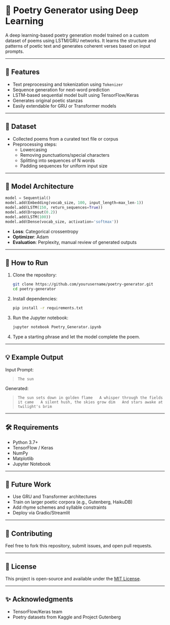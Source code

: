 
# 📝 Poetry Generator using Deep Learning

A deep learning-based poetry generation model trained on a custom dataset of poems using LSTM/GRU networks. It learns the structure and patterns of poetic text and generates coherent verses based on input prompts.

---

## 📌 Features

- Text preprocessing and tokenization using `Tokenizer`
- Sequence generation for next-word prediction
- LSTM-based sequential model built using TensorFlow/Keras
- Generates original poetic stanzas
- Easily extendable for GRU or Transformer models

---

## 📁 Dataset

- Collected poems from a curated text file or corpus
- Preprocessing steps:
  - Lowercasing
  - Removing punctuations/special characters
  - Splitting into sequences of N words
  - Padding sequences for uniform input size

---

## 🧠 Model Architecture

```python
model = Sequential()
model.add(Embedding(vocab_size, 100, input_length=max_len-1))
model.add(LSTM(150, return_sequences=True))
model.add(Dropout(0.2))
model.add(LSTM(100))
model.add(Dense(vocab_size, activation='softmax'))
```

- **Loss**: Categorical crossentropy  
- **Optimizer**: Adam  
- **Evaluation**: Perplexity, manual review of generated outputs

---

## 🚀 How to Run

1. Clone the repository:
   ```bash
   git clone https://github.com/yourusername/poetry-generator.git
   cd poetry-generator
   ```

2. Install dependencies:
   ```bash
   pip install -r requirements.txt
   ```

3. Run the Jupyter notebook:
   ```bash
   jupyter notebook Poetry_Generator.ipynb
   ```

4. Type a starting phrase and let the model complete the poem.

---

## 💡 Example Output

Input Prompt:
> `The sun`

Generated:
> `The sun sets down in golden flame  
> A whisper through the fields it came  
> A silent hush, the skies grow dim  
> And stars awake at twilight's brim`

---

## 🛠 Requirements

- Python 3.7+
- TensorFlow / Keras
- NumPy
- Matplotlib
- Jupyter Notebook

---

## 📌 Future Work

- Use GRU and Transformer architectures
- Train on larger poetic corpora (e.g., Gutenberg, HaikuDB)
- Add rhyme schemes and syllable constraints
- Deploy via Gradio/Streamlit

---

## 🤝 Contributing

Feel free to fork this repository, submit issues, and open pull requests.

---

## 📄 License

This project is open-source and available under the [MIT License](LICENSE).

---

## ✨ Acknowledgments

- TensorFlow/Keras team
- Poetry datasets from Kaggle and Project Gutenberg
